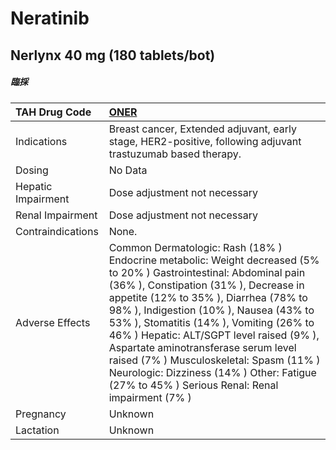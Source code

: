 # Neratinib

## Nerlynx 40 mg (180 tablets/bot)

##### 臨採

| TAH Drug Code      | [ONER](https://www.tahsda.org.tw/drugs/hissearch.php?drug_code=ONER)                                                                                                                                                                                                                                                                                                                                                                                                                                                      |
|:-------------------|:--------------------------------------------------------------------------------------------------------------------------------------------------------------------------------------------------------------------------------------------------------------------------------------------------------------------------------------------------------------------------------------------------------------------------------------------------------------------------------------------------------------------------|
| Indications        | Breast cancer, Extended adjuvant, early stage, HER2-positive, following adjuvant trastuzumab based therapy.                                                                                                                                                                                                                                                                                                                                                                                                               |
| Dosing             | No Data                                                                                                                                                                                                                                                                                                                                                                                                                                                                                                                   |
| Hepatic Impairment | Dose adjustment not necessary                                                                                                                                                                                                                                                                                                                                                                                                                                                                                             |
| Renal Impairment   | Dose adjustment not necessary                                                                                                                                                                                                                                                                                                                                                                                                                                                                                             |
| Contraindications  | None.                                                                                                                                                                                                                                                                                                                                                                                                                                                                                                                     |
| Adverse Effects    | Common Dermatologic: Rash (18% ) Endocrine metabolic: Weight decreased (5% to 20% ) Gastrointestinal: Abdominal pain (36% ), Constipation (31% ), Decrease in appetite (12% to 35% ), Diarrhea (78% to 98% ), Indigestion (10% ), Nausea (43% to 53% ), Stomatitis (14% ), Vomiting (26% to 46% ) Hepatic: ALT/SGPT level raised (9% ), Aspartate aminotransferase serum level raised (7% ) Musculoskeletal: Spasm (11% ) Neurologic: Dizziness (14% ) Other: Fatigue (27% to 45% ) Serious Renal: Renal impairment (7% ) |
| Pregnancy          | Unknown                                                                                                                                                                                                                                                                                                                                                                                                                                                                                                                   |
| Lactation          | Unknown                                                                                                                                                                                                                                                                                                                                                                                                                                                                                                                   |

